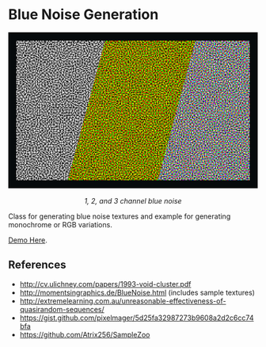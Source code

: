# Blue Noise Generation

![](./images/banner.png)

_<p align="center">1, 2, and 3 channel blue noise</p>_

Class for generating blue noise textures and example for generating monochrome or RGB variations.

[Demo Here](https://gkjohnson.github.io/threejs-sandbox/blue-noise-generation/).

## References

- http://cv.ulichney.com/papers/1993-void-cluster.pdf
- http://momentsingraphics.de/BlueNoise.html (includes sample textures)
- http://extremelearning.com.au/unreasonable-effectiveness-of-quasirandom-sequences/
- https://gist.github.com/pixelmager/5d25fa32987273b9608a2d2c6cc74bfa
- https://github.com/Atrix256/SampleZoo
